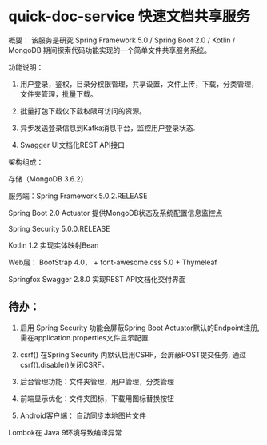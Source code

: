 # quick-doc-service 快速文档共享服务
概要： 该服务是研究 Spring Framework 5.0 / Spring Boot 2.0 / Kotlin / MongoDB 期间探索代码功能实现的一个简单文件共享服务系统。

功能说明：

1. 用户登录，鉴权，目录分权限管理，共享设置，文件上传，下载，分类管理，文件夹管理，批量下载。

2. 批量打包下载仅下载权限可访问的资源。

3. 异步发送登录信息到Kafka消息平台，监控用户登录状态.

4. Swagger UI文档化REST API接口

架构组成： 

存储（MongoDB 3.6.2）

服务端：Spring Framework 5.0.2.RELEASE

Spring Boot 2.0 Actuator 提供MongoDB状态及系统配置信息监控点

Spring Security 5.0.0.RELEASE

Kotlin 1.2 实现实体映射Bean

Web层： BootStrap 4.0， + font-awesome.css 5.0 + Thymeleaf

Springfox Swagger 2.8.0 实现REST API文档化交付界面

## 待办：

1. 启用 Spring Security 功能会屏蔽Spring Boot Actuator默认的Endpoint注册, 需在application.properties文件显示配置.

2. csrf() 在Spring Security 内默认启用CSRF，会屏蔽POST提交任务, 通过csrf().disable()关闭CSRF。

3. 后台管理功能：文件夹管理，用户管理，分类管理

4. 前端显示优化：文件夹图标，下载用图标替换按钮

5. Android客户端： 自动同步本地图片文件

Lombok在 Java 9环境导致编译异常
